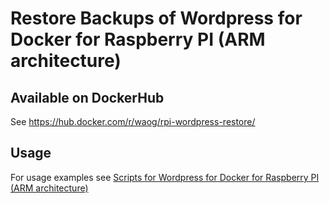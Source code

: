 # Restore Backups of Wordpress for Docker for Raspberry PI (ARM architecture)

## Available on DockerHub
See https://hub.docker.com/r/waog/rpi-wordpress-restore/

## Usage
For usage examples see [Scripts for Wordpress for Docker for Raspberry PI (ARM architecture)](https://github.com/Waog/rpi-docker-wordpress-scripts)
